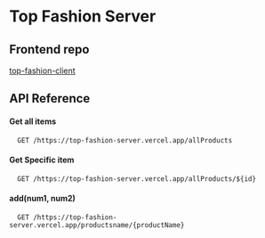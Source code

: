 
# Top Fashion Server



## Frontend repo

[top-fashion-client](https://github.com/abukawsar45/top_fashion_client.git)




## API Reference

#### Get all items

```http
  GET /https://top-fashion-server.vercel.app/allProducts
```


#### Get Specific item

```http
  GET /https://top-fashion-server.vercel.app/allProducts/${id}
```


#### add(num1, num2)

```http
  GET /https://top-fashion-server.vercel.app/productsname/{productName}
```


